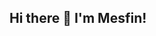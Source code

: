 ## Hi there 👋 I'm Mesfin! 

<!--
**mesfin61/mesfin61** is a ✨ _special_ ✨ repository because its `README.md` (this file) appears on your GitHub profile.

Here are some ideas to get you started:

- 🔭 I’m currently working on ...
- 🌱 I’m currently learning full stack development
- 👯 I’m looking to collaborate on frontend development
- 🤔 I’m looking for help with freelancing
- 💬 Ask me about html, css, python
- 📫 How to reach me: mesfinayele257@gmail.com
- 😄 Pronouns: he/him
- ⚡ Fun fact: ...
-->
